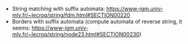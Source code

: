 - String matching with suffix automata: https://www-igm.univ-mlv.fr/~lecroq/string/fdm.html#SECTION00220
- Borders with suffix automata (compute automata of reverse string, it seems: https://www-igm.univ-mlv.fr/~lecroq/string/node23.html#SECTION00230)
